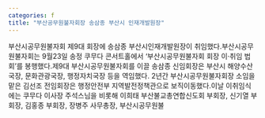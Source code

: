 ```yaml
---
categories: f
title: "부산공무원불자회장 송삼종 부산시 인재개발원장"
---
```

부산시공무원불자회 제9대 회장에 송삼종 부산시인재개발원장이 취임했다.부산시공무원불자회는 9월23일 송정 쿠무다 콘서트홀에서 ‘부산시공무원불자회 회장 이‧취임 법회’를 봉행했다.제9대 부산시공무원불자회를 이끌 송삼종 신임회장은 부산시 해양수산국장, 문화관광국장, 행정자치국장 등을 역임했다. 2년간 부산시공무원불자회장 소임을 맡은 김선조 전임회장은 행정안전부 지역발전정책관으로 보직이동했다.이날 이취임식에는 쿠무다 이사장 주석스님을 비롯해 이희태 부산불교총연합신도회 부회장, 신기열 부회장, 김홍종 부회장, 장병주 사무총장, 부산시공무원불